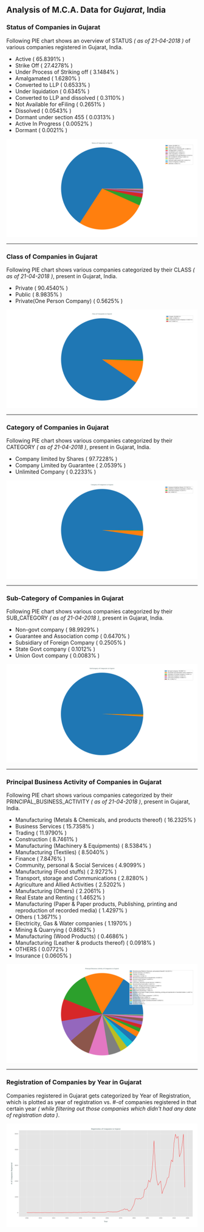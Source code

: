 ## Analysis of M.C.A. Data for _Gujarat_, India
### Status of Companies in Gujarat
Following PIE chart shows an overview of STATUS _( as of 21-04-2018 )_ of various companies registered in Gujarat, India.
- Active ( 65.8391% )
- Strike Off ( 27.4278% )
- Under Process of Striking off ( 3.1484% )
- Amalgamated ( 1.6280% )
- Converted to LLP ( 0.6533% )
- Under liquidation ( 0.6345% )
- Converted to LLP and dissolved ( 0.3110% )
- Not Available for eFiling ( 0.2651% )
- Dissolved ( 0.0543% )
- Dormant under section 455 ( 0.0313% )
- Active In Progress ( 0.0052% )
- Dormant ( 0.0021% )

![status_of_companies_in_gujarat](../plots/mca_gujarat_21042018_company_status.png)

---
### Class of Companies in Gujarat
Following PIE chart shows various companies categorized by their CLASS _( as of 21-04-2018 )_, present in Gujarat, India.
- Private ( 90.4540% )
- Public ( 8.9835% )
- Private(One Person Company) ( 0.5625% )

![companies_categorized_by_class_in_gujarat](../plots/mca_gujarat_21042018_company_class.png)

---
### Category of Companies in Gujarat
Following PIE chart shows various companies categorized by their CATEGORY _( as of 21-04-2018 )_, present in Gujarat, India.
- Company limited by Shares ( 97.7228% )
- Company Limited by Guarantee ( 2.0539% )
- Unlimited Company ( 0.2233% )

![companies_categorized_by_category_in_gujarat](../plots/mca_gujarat_21042018_company_category.png)

---
### Sub-Category of Companies in Gujarat
Following PIE chart shows various companies categorized by their SUB_CATEGORY _( as of 21-04-2018 )_, present in Gujarat, India.
- Non-govt company ( 98.9929% )
- Guarantee and Association comp ( 0.6470% )
- Subsidiary of Foreign Company ( 0.2505% )
- State Govt company ( 0.1012% )
- Union Govt company ( 0.0083% )

![companies_categorized_by_subCategory_in_gujarat](../plots/mca_gujarat_21042018_company_subCategory.png)

---
### Principal Business Activity of Companies in Gujarat
Following PIE chart shows various companies categorized by their PRINCIPAL_BUSINESS_ACTIVITY _( as of 21-04-2018 )_, present in Gujarat, India.
- Manufacturing (Metals & Chemicals, and products thereof) ( 16.2325% )
- Business Services ( 15.7358% )
- Trading ( 11.9790% )
- Construction ( 8.7461% )
- Manufacturing (Machinery & Equipments) ( 8.5384% )
- Manufacturing (Textiles) ( 8.5040% )
- Finance ( 7.8476% )
- Community, personal & Social Services ( 4.9099% )
- Manufacturing (Food stuffs) ( 2.9272% )
- Transport, storage and Communications ( 2.8280% )
- Agriculture and Allied Activities ( 2.5202% )
- Manufacturing (Others) ( 2.2061% )
- Real Estate and Renting ( 1.4652% )
- Manufacturing (Paper & Paper products, Publishing, printing and reproduction of recorded media) ( 1.4297% )
- Others ( 1.3671% )
- Electricity, Gas & Water companies ( 1.1970% )
- Mining & Quarrying ( 0.8682% )
- Manufacturing (Wood Products) ( 0.4686% )
- Manufacturing (Leather & products thereof) ( 0.0918% )
- OTHERS ( 0.0772% )
- Insurance ( 0.0605% )

![companies_categorized_by_principalBusinessActivity_in_gujarat](../plots/mca_gujarat_21042018_company_principalBusinessActivity.png)

---
### Registration of Companies by Year in Gujarat
Companies registered in Gujarat gets categorized by Year of Registration, which is plotted as year of registration vs. #-of companies registered in that certain year _( while filtering out those companies which didn't had any date of registration data )_.

![registration_of_companies_yearly_in_gujarat](../plots/mca_gujarat_21042018_company_dateOfRegistration.png)
